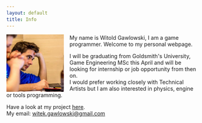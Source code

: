 ```yaml
---
layout: default
title: Info
---
```



<img style="float: left; margin-right: 15px; width: 150px; height: 150px;" src="/images/photo.jpg">

My name is Witold Gawlowski, I am a game programmer. Welcome to my personal webpage.

I will be graduating from Goldsmith's University, Game Engineering MSc this April and will be looking for internship or job opportunity from then on.  
I would prefer working closely with Technical Artists but I am also interested in physics, engine or tools programming.  

Have a look at my project [here](/projects.html).  
My email:  witek.gawlowski@gmail.com
